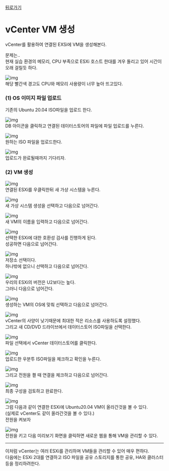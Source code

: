 [뒤로가기](../../README.md)<br>

# vCenter VM 생성

vCenter를 활용하여 연결된 EXSi에 VM을 생성해본다.<br>

문제는..<br>
현재 실습 환경의 메모리, CPU 부족으로 ESXi 호스트 한대를 겨우
돌리고 있어 시간이 오래 걸릴듯 하다.<br>

![img](../Img/vmware161.png)<br>
해당 빨간색 경고도 CPU와 메모리 사용량이 너무 높아 뜨고있다.<br>

### (1) OS 이미지 파일 업로드

기존의 Ubuntu 20.04 ISO파일을 업로드 한다.<br>

![img](../Img/vmware158.png)<br>
DB 아이콘을 클릭하고 연결된 데이터스토어의 파일에 파일 업로드를 누른다.<br>

![img](../Img/vmware159.png)<br>
원하는 ISO 파일을 업로드한다.<br>

![img](../Img/vmware160.png)<br>
업로드가 완료될때까지 기다리자.<br>

### (2) VM 생성

![img](../Img/vmware162.png)<br>
연결된 ESXi를 우클릭한뒤 새 가상 시스템을 누른다.<br>

![img](../Img/vmware163.png)<br>
새 가상 시스템 생성을 선택하고 다음으로 넘어간다.<br>

![img](../Img/vmware164.png)<br>
새 VM의 이름을 입력하고 다음으로 넘어간다.<br>

![img](../Img/vmware165.png)<br>
선택한 ESXi에 대한 호환성 검사를 진행하게 된다.<br>
성공하면 다음으로 넘어간다.<br>

![img](../Img/vmware166.png)<br>
저장소 선택이다.<br>
하나밖에 없으니 선택하고 다음으로 넘어간다.<br>

![img](../Img/vmware167.png)<br>
우리의 ESXi의 버전은 U2보다는 높다.<br>
그러니 다음으로 넘어간다.<br>

![img](../Img/vmware168.png)<br>
생성하는 VM의 OS에 맞춰 선택하고 다음으로 넘어간다.<br>

![img](../Img/vmware169.png)<br>
vCenter의 사양이 낮기때문에 최대한 적은 리소스를 사용하도록 설정했다.<br>
그리고 새 CD/DVD 드라이브에서 데이터스토어 ISO파일을 선택한다.<br>

![img](../Img/vmware170.png)<br>
파일 선택에서 vCenter 데이터스토어를 클릭한다.
<br>

![img](../Img/vmware171.png)<br>
업로드한 우분투 ISO파일을 체크하고 확인을 누른다.<br>

![img](../Img/vmware172.png)<br>
그리고 전원을 켤 때 연결을 체크하고 다음으로 넘어간다.<br>

![img](../Img/vmware173.png)<br>
최종 구성을 검토하고 완료한다.<br>

![img](../Img/vmware174.png)<br>
그럼 다음과 같이 연결한 ESXi에 Ubuntu20.04 VM이 올라간것을 볼 수 있다.<br>
(실제로 vCenter도 같이 올라간것을 볼 수 있다.)<br>
전원을 켜보자<br>

![img](../Img/vmware175.png)<br>
전원을 키고 다음 미리보기 화면을 클릭하면 새로운 웹을 통해
VM을 관리할 수 있다.<br>

---

이처럼 vCenter는 여러 ESXi를 관리하며 VM들을 관리할 수 있어 매우 편하다.<br>
다음에는 ESXi 2대를 연결하고 ISO 파일을 공유 스토리지를 통한 공유, HA와 클러스터등을 정리하려한다.<br>
